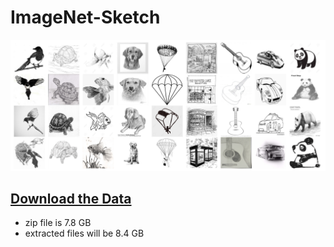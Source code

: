 # ImageNet-Sketch

![ImageNet-Sketch](imagenet_sketch.jpg "ImageNet Sketch")

## [Download the Data](https://drive.google.com/open?id=1Mj0i5HBthqH1p_yeXzsg22gZduvgoNeA) 
 - zip file is 7.8 GB
 - extracted files will be 8.4 GB
